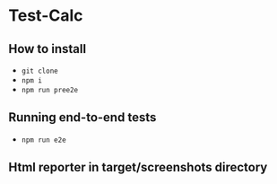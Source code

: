# Test-Calc

## How to install

- `git clone`
- `npm i`
- `npm run pree2e`

## Running end-to-end tests

- `npm run e2e`

## Html reporter in target/screenshots directory
